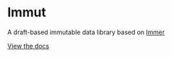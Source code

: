 # Immut

A draft-based immutable data library based on [Immer](https://github.com/immerjs/immer)

[View the docs](https://solarhorizon.github.io/pages-test)
